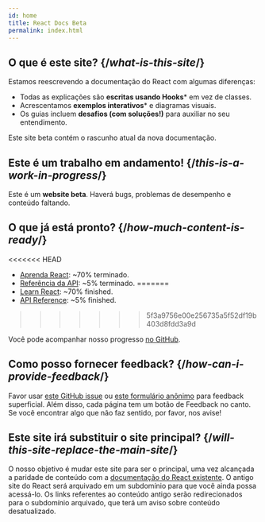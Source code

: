 ```yaml
---
id: home
title: React Docs Beta
permalink: index.html
---
```


<HomepageHero />

## O que é este site? {/*what-is-this-site*/}

Estamos reescrevendo a documentação do React com algumas diferenças:

- Todas as explicações são **escritas usando Hooks*** em vez de classes.
- Acrescentamos **exemplos interativos*** e diagramas visuais.
- Os guias incluem **desafios (com soluções!)** para auxiliar no seu entendimento.

Este site beta contém o rascunho atual da nova documentação.

## Este é um trabalho em andamento! {/*this-is-a-work-in-progress*/}

Este é um **website beta**. Haverá bugs, problemas de desempenho e conteúdo faltando.

## O que já está pronto? {/*how-much-content-is-ready*/}

<<<<<<< HEAD
* [Aprenda React](/learn): ~70% terminado.
* [Referência da API](/reference): ~5% terminado.
=======
* [Learn React](/learn): ~70% finished.
* [API Reference](/apis): ~5% finished.
>>>>>>> 5f3a9756e00e256735a5f52df19b403d8fdd3a9d

Você pode acompanhar nosso progresso [no GitHub](https://github.com/reactjs/reactjs.org/issues/3308).

## Como posso fornecer feedback? {/*how-can-i-provide-feedback*/}

Favor usar [este GitHub issue](https://github.com/reactjs/reactjs.org/issues/3308) ou [este formulário anônimo](https://www.surveymonkey.co.uk/r/Y6GH986) para feedback superficial. Além disso, cada página tem um botão de Feedback no canto. Se você encontrar algo que não faz sentido, por favor, nos avise!

## Este site irá substituir o site principal? {/*will-this-site-replace-the-main-site*/}

O nosso objetivo é mudar este site para ser o principal, uma vez alcançada a paridade de conteúdo com a [documentação do React existente](https://reactjs.org/). O antigo site do React será arquivado em um subdomínio para que você ainda possa acessá-lo. Os links referentes ao conteúdo antigo serão redirecionados para o subdomínio arquivado, que terá um aviso sobre conteúdo desatualizado.
